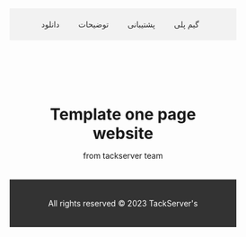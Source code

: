 <!DOCTYPE html>
<html lang="en">

<head>
  <meta charset="UTF-8">
  <meta name="viewport" content="width=device-width, initial-scale=1.0">
  <title>Website Template</title>
  <style>
    /* CSS Reset */
    * {
      margin: 0;
      padding: 0;
      box-sizing: border-box;
    }

    /* Body Styles */
    body {
      font-family: Arial, sans-serif;
    }

    /* Header Styles */
    header {
      background-color: #f2f2f2;
      padding: 20px;
      text-align: center;
    }

    /* Navigation Styles */
    nav {
      text-align: center;
    }

    nav ul {
      list-style-type: none;
      margin: 0;
      padding: 0;
      display: inline-block;
    }

    nav ul li {
      display: inline-block;
      margin-right: 10px;
    }

    nav ul li a {
      text-decoration: none;
      color: #333333;
      padding: 5px 10px;
      border-radius: 5px;
      transition: background-color 0.3s;
    }

    nav ul li a:hover {
      background-color: #333333;
      color: #ffffff;
    }

    /* Main Content Styles */
    .main-content {
      padding: 20px;
      text-align: center;
      margin: 0 auto;
      max-width: 600px;
    }

    /* Footer Styles */
    footer {
      background-color: #333333;
      color: #ffffff;
      padding: 20px;
      text-align: center;
      p***ition: fixed;
      bottom: 0;
      left: 0;
      width: 100%;
    }
  </style>
</head>

<body>
  <header>
    <nav>
      <ul>
        <li><a href="#">دانلود</a></li>
        <li><a href="#">توضیحات</a></li>
        <li><a href="#">پشتیبانی</a></li>
        <li><a href="#">گیم پلی</a></li>
      </ul>
    </nav>
  </header>

  <div class="main-content">
    <h1>Template one page website</h1>
    <p>from tackserver team</p>
  </div>

  <footer>
    <p>All rights reserved &copy; 2023 TackServer's</p>
  </footer>
</body>

</html>
